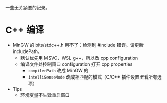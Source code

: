 一些无关紧要的记录。

# C++ 编译
* MinGW 的 bits/stdc++.h 用不了：检测到 #include 错误。请更新 includePath。
  * 默认优先用 MSVC，WSL g++，所以改 cpp configuration
  * 编译文件处控制窗口 configuration 打开 cpp properties
    * `compilerPath` 改成 MinGW 的
    * `intelliSenseMode` 改成相匹配的模式（C/C++ 插件设置里看所有选项）
* Tips
  * 环境变量不生效重启窗口
